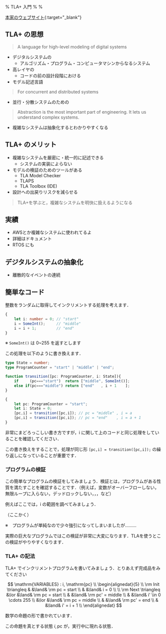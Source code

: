 % TLA+ 入門
%
%

[本家のウェブサイト](http://lamport.azurewebsites.net/tla/tla.html){:target="_blank"}

## TLA+ の思想

> A language for high-level modeling of digital systems

- デジタルシステムの
  - アルゴリズム・プログラム・コンピュータマシンからなるシステム
- 高レイヤの
  - コードの前の設計段階における
- モデル記述言語

> For concurrent and distributed systems

- 並行・分散システムのための

> Abstraction is the most important part of engineering.
> It lets us understand complex systems.

- 複雑なシステムは抽象化するとわかりやすくなる

## TLA+ のメリット

- 複雑なシステムを厳密に・統一的に記述できる
  - システムの実装によらない
- モデルの検証のためのツールがある
  - TLA Model Checker
  - TLAPS
  - TLA Toolbox (IDE)
- 設計への出戻りリスクを減らせる

> TLA+を学ぶと，複雑なシステムを明快に扱えるようになる

## 実績

- AWSとか複雑なシステムに使われてるよ
- 詳細はドキュメント
- RTOS にも

## デジタルシステムの抽象化

- 離散的なイベントの連続



## 簡単なコード

整数をランダムに取得してインクリメントする処理を考えます．

```typescript
{
    let i: number = 0; // "start"
    i = SomeInt();     // "middle"
    i = i + 1;         // "end"
}
```

※ `SomeInt()` は 0~255 を返すとします

この処理を以下のように書き換えます．

```typescript
type State = number;
type ProgramCounter = "start" | "middle" | "end";

function transition([pc: ProgramCounter, i: State]){
    if     (pc==="start")  return ["middle", SomeInt()];
    else if(pc==="middle") return ["end"   , i + 1    ];
}

{
    let pc: ProgramCounter = "start";
    let i: State = 0;
    [pc,i] = transition([pc,i]); // pc = "middle" , i = a
    [pc,i] = transition([pc,i]); // pc = "end"    , i = a + 1
}
```

非常にまどろっこしい書き方ですが，i に関して上のコードと同じ処理をしていることを確認してください．

この書き換えをすることで，処理が同じ形 `[pc,i] = transition([pc,i]);` の繰り返しになっていることが重要です．

### プログラムの検証

この簡単なプログラムの検証をしてみましょう．検証とは，プログラムがある性質を満たすことを確認することです．（例えば，変数がオーバーフローしない，無限ループに入らない，デッドロックしない，，，など）

例えばここでは，i の範囲を調べてみましょう．

（ここかく）

※　プログラムが単純なので少々強引になってしまいましたが………

実際の巨大なプログラムではこの検証が非常に大変になります．TLAを使うとこの検証がやりやすくなります．

### TLA+ の記法

TLA+ でインクリメントプログラムを書いてみましょう．とりあえず完成品をみてください

$$
\mathrm{VARIABLES} : i, \mathrm{pc} \\
\begin{alignedat}{5}
\\
\rm Init \triangleq 
&     &\land& \rm pc = start \\
&     &\land& i = 0 \\
\\
\rm Next \triangleq 
&\lor &\land& \rm pc = start   \\
&     &\land& \rm pc' = middle \\ 
&     &\land& i' \in 0 \cdots 255 \\
&\lor &\land& \rm pc = middle \\
&     &\land& \rm pc' = end   \\
&     &\land& i' = i + 1      \\ 
\end{alignedat}
$$

数学の命題の形で書かれています．

この命題を真とする状態 $i,\mathrm{pc}$ が，実行中に現れる状態．
